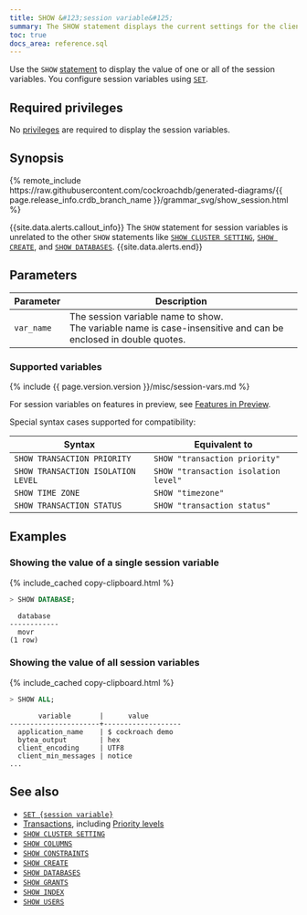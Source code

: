 ```yaml
---
title: SHOW &#123;session variable&#125;
summary: The SHOW statement displays the current settings for the client session.
toc: true
docs_area: reference.sql
---
```


Use the `SHOW` [statement](sql-statements.html) to display the value of one or all of the session variables. You configure session variables using [`SET`](set-vars.html).

## Required privileges

No [privileges](security-reference/authorization.html#managing-privileges) are required to display the session variables.

## Synopsis

<div>
{% remote_include https://raw.githubusercontent.com/cockroachdb/generated-diagrams/{{ page.release_info.crdb_branch_name }}/grammar_svg/show_session.html %}
</div>

{{site.data.alerts.callout_info}}
The `SHOW` statement for session variables is unrelated to the other `SHOW` statements like [`SHOW CLUSTER SETTING`](show-cluster-setting.html), [`SHOW CREATE`](show-create.html), and [`SHOW DATABASES`](show-databases.html).
{{site.data.alerts.end}}

## Parameters

 Parameter | Description
-----------|-------------
`var_name` | The session variable name to show.<br>The variable name is case-insensitive and can be enclosed in double quotes.

### Supported variables

{% include {{ page.version.version }}/misc/session-vars.md %}

For session variables on features in preview, see [Features in Preview](features-in-preview.html).

Special syntax cases supported for compatibility:

 Syntax | Equivalent to
--------|---------------
`SHOW TRANSACTION PRIORITY` | `SHOW "transaction priority"`
`SHOW TRANSACTION ISOLATION LEVEL` | `SHOW "transaction isolation level"`
`SHOW TIME ZONE` | `SHOW "timezone"`
`SHOW TRANSACTION STATUS` | `SHOW "transaction status"`

## Examples

### Showing the value of a single session variable

{% include_cached copy-clipboard.html %}
~~~ sql
> SHOW DATABASE;
~~~

~~~
  database
------------
  movr
(1 row)
~~~

### Showing the value of all session variables

{% include_cached copy-clipboard.html %}
~~~ sql
> SHOW ALL;
~~~

~~~
       variable       |      value
----------------------+-------------------
  application_name    | $ cockroach demo
  bytea_output        | hex
  client_encoding     | UTF8
  client_min_messages | notice
...
~~~

## See also

- [`SET {session variable}`](set-vars.html)
- [Transactions](transactions.html), including [Priority levels](transactions.html#transaction-priorities)
- [`SHOW CLUSTER SETTING`](show-cluster-setting.html)
- [`SHOW COLUMNS`](show-columns.html)
- [`SHOW CONSTRAINTS`](show-constraints.html)
- [`SHOW CREATE`](show-create.html)
- [`SHOW DATABASES`](show-databases.html)
- [`SHOW GRANTS`](show-grants.html)
- [`SHOW INDEX`](show-index.html)
- [`SHOW USERS`](show-users.html)
